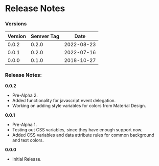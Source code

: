 # Release Notes

### Versions

Version | Semver Tag | Date
--------| ---------- | ----
0.0.2 | 0.2.0 | 2022-08-23
0.0.1 | 0.2.0 | 2022-07-16
0.0.0 | 0.1.0 | 2018-10-27

### Release Notes:
**0.0.2**
- Pre-Alpha 2.
- Added functionality for javascript event delegation.
- Working on adding style variables for colors from Material Design.

**0.0.1**
- Pre-Alpha 1.
- Testing out CSS variables, since they have enough support now.
- Added CSS variables and data attribute rules for common background and text colors.

**0.0.0**
- Initial Release.